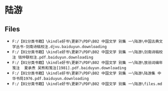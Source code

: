 # 陆游

## Files

- `F:/【01分类书籍】\kindle好书\更新7\PDF\B02 中国文学 别集 一\陆游\中国古典文学丛书·剑南诗稿校注.djvu.baiduyun.downloading`
- `F:/【01分类书籍】\kindle好书\更新7\PDF\B02 中国文学 别集 一\陆游\剑南诗稿校注 钱仲联校注.pdf.baiduyun.downloading`
- `F:/【01分类书籍】\kindle好书\更新7\PDF\B02 中国文学 别集 一\陆游\放翁词编年笺注  夏承焘 吴熊和笺注[1981].pdf.baiduyun.downloading`
- `F:/【01分类书籍】\kindle好书\更新7\PDF\B02 中国文学 别集 一\陆游\陆游集 中华书局1976.pdf.baiduyun.downloading`
- `F:/【01分类书籍】\kindle好书\更新7\PDF\B02 中国文学 别集 一\陆游\files.md`
